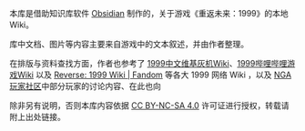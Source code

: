 本库是借助知识库软件 [Obsidian](obsidian.md) 制作的，关于游戏《重返未来：1999》的本地 Wiki。

库中文档、图片等内容主要来自游戏中的文本叙述，并由作者整理。

在排版与资料查找方面，作者也参考了 [1999中文维基灰机Wiki](https://res1999.huijiwiki.com/wiki/%E8%A7%92%E8%89%B2%E5%88%97%E8%A1%A8)、[1999哔哩哔哩游戏Wiki](https://wiki.biligame.com/reverse1999/%E9%A6%96%E9%A1%B5) 以及 [Reverse: 1999 Wiki | Fandom](https://reverse1999.fandom.com/wiki/Reverse:_1999_Wiki) 等各大 1999 网络 Wiki ，以及 [NGA玩家社区](https://ngabbs.com/)中部分玩家的讨论内容、在此也向

除非另有说明，否则本库内容依据 [CC BY-NC-SA 4.0](https://creativecommons.org/licenses/by-nc-sa/4.0/) 许可证进行授权，转载请附上出处链接。